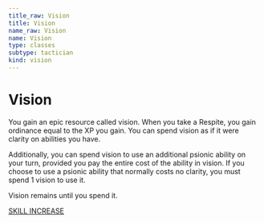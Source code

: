 ```yaml
---
title_raw: Vision
title: Vision
name_raw: Vision
name: Vision
type: classes
subtype: tactician
kind: vision
---
```


# Vision

You gain an epic resource called vision. When you take a Respite, you gain ordinance equal to the XP you gain. You can spend vision as if it were clarity on abilities you have.

Additionally, you can spend vision to use an additional psionic ability on your turn, provided you pay the entire cost of the ability in vision. If you choose to use a psionic ability that normally costs no clarity, you must spend 1 vision to use it.

Vision remains until you spend it.

[SKILL INCREASE](./Skill%20Increase.md)
